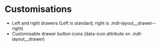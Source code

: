 # Customisations

* Left and right drawers (Left is standard, right is .mdl-layout__drawer--right)
* Customisable drawer button icons (data-icon attribute on .mdl-layout__drawer)
